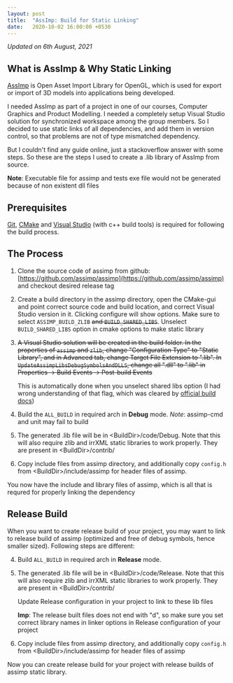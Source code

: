 ```yaml
---
layout: post
title:  "AssImp: Build for Static Linking"
date:   2020-10-02 16:00:00 +0530
---
```


<link rel="stylesheet" type="text/css" href="/assets/github-buttons.css" />

<script src="https://ajax.googleapis.com/ajax/libs/jquery/1.12.0/jquery.min.js"></script>
<script type="text/javascript" src="/assets/github-buttons.js"></script>

_Updated on 6th August, 2021_

## What is AssImp & Why Static Linking

[AssImp](https://www.assimp.org/) is Open Asset Import Library for OpenGL, which is used for export or import of 3D models into applications being developed.

I needed AssImp as part of a project in one of our courses, Computer Graphics and Product Modelling. I needed a completely setup Visual Studio solution for synchronized workspace among the group members. So I decided to use static links of all dependencies, and add them in version control, so that problems are not of type mismatched dependency. 

But I couldn't find any guide online, just a stackoverflow answer with some steps. So these are the steps I used to create a .lib library of AssImp from source. 

**Note**: Executable file for assimp and tests exe file would not be generated because of non existent dll files

## Prerequisites

[Git](https://git-scm.com/), [CMake](https://cmake.org/) and [Visual Studio](https://visualstudio.microsoft.com/) (with c++ build tools) is required for following the build process.

## The Process

1. Clone the source code of assimp from github: [https://github.com/assimp/assimp](https://github.com/assimp/assimp) and checkout desired release tag 

2. Create a build directory in the assimp directory, open the CMake-gui and point correct source code and build location, and correct Visual Studio version in it. Clicking configure will show options. Make sure to select `ASSIMP_BUILD_ZLIB` ~~and `BUILD_SHARED_LIBS`~~. Unselect `BUILD_SHARED_LIBS` option in cmake options to make static library 

3. ~~A Visual Studio solution will be created in the build folder. In the properties of `assimp` and `zlib`, change "Configuration Type" to "Static Library", and in Advanced tab, change Target File Extension to ".lib". In `UpdateAssimpLibsDebugSymbolsAndDLLS`, change all ".dll" to ".lib" in Properties -> Build Events -> Post-build Events~~ 

    This is automatically done when you unselect shared libs option (I had wrong understanding of that flag, which was cleared by [official build docs](https://github.com/assimp/assimp/blob/master/Build.md#cmake-build-options))

4. Build the `ALL_BUILD` in required arch in **Debug** mode. _Note_: assimp-cmd and unit may fail to build

5. The generated .lib file will be in \<BuildDir>/code/Debug. Note that this will also require zlib and irrXML static libraries to work properly. They are present in \<BuildDir>/contrib/

6. Copy include files from assimp directory, and additionally copy `config.h` from \<BuildDir>/include/assimp for header files of assimp.

You now have the include and library files of assimp, which is all that is requred for properly linking the dependency

## Release Build

When you want to create release build of your project, you may want to link to release build of assimp (optimized and free of debug symbols, hence smaller sized). Following steps are different:

4. Build `ALL_BUILD` in required arch in **Release** mode. 

5. The generated .lib file will be in \<BuildDir>/code/Release. Note that this will also require zlib and irrXML static libraries to work properly. They are present in \<BuildDir>/contrib/

    Update Release configuration in your project to link to these lib files

    **Imp**: The release built files does not end with "d", so make sure you set correct library names in linker options in Release configuration of your project

6. Copy include files from assimp directory, and additionally copy `config.h` from \<BuildDir>/include/assimp for header files of assimp

Now you can create release build for your project with release builds of assimp static library. 
